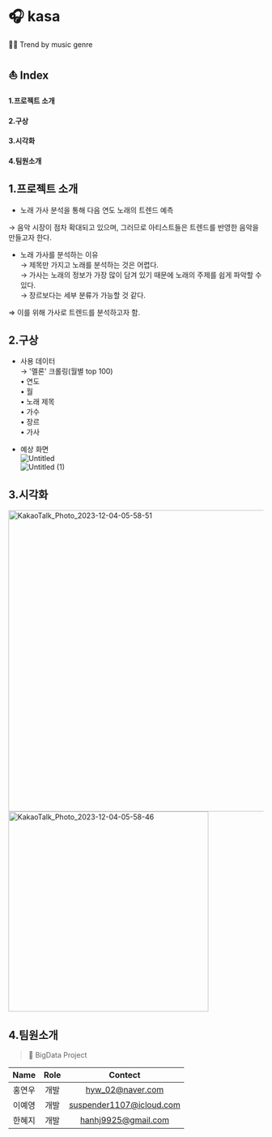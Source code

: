 # 🎧 kasa
💃🏻 Trend by music genre 

## ⛵ Index 
#### 1.프로젝트 소개
#### 2.구상 
#### 3.시각화 
#### 4.팀원소개

## 1.프로젝트 소개 
- 노래 가사 분석을 통해 다음 연도 노래의 트렌드 예측  

 → 음악 시장이 점차 확대되고 있으며, 그러므로 아티스트들은 트렌드를 반영한 음악을 만들고자 한다.  

- 노래 가사를 분석하는 이유  
  → 제목만 가지고 노래를 분석하는 것은 어렵다.  
  → 가사는 노래의 정보가 가장 많이 담겨 있기 때문에 노래의 주제를 쉽게 파악할 수 있다.  
  → 장르보다는 세부 분류가 가능할 것 같다.  

⇒ 이를 위해 가사로 트렌드를 분석하고자 함.  

## 2.구상 
- 사용 데이터  
  → '멜론' 크롤링(월별 top 100)  
    • 연도  
    • 월  
    • 노래 제목  
    • 가수  
    • 장르  
    • 가사  
  
- 예상 화면  
   ![Untitled](https://github.com/hongyeonu/kasa/assets/84232170/4869ba8d-3a30-46c1-a2f5-c00f11e52f14)  
  ![Untitled (1)](https://github.com/hongyeonu/kasa/assets/84232170/22e1cf50-f9e1-47cc-802c-f3473b88833e)  

## 3.시각화   
<img width="595" alt="KakaoTalk_Photo_2023-12-04-05-58-51" src="https://github.com/hongyeonu/kasa/assets/84232170/4283173f-593d-44b1-b617-39554e8c449f">  
<img width="395" alt="KakaoTalk_Photo_2023-12-04-05-58-46" src="https://github.com/hongyeonu/kasa/assets/84232170/1fcd247f-b950-41e7-8bdc-c8d302bef5ae">  


## 4.팀원소개
> 🧊 BigData Project

| Name | Role | Contect |   
|:---:|:---:|:---:| 
|홍연우| 개발 | hyw_02@naver.com |   
|이예영| 개발 | suspender1107@icloud.com |
|한혜지| 개발 | hanhj9925@gmail.com |
